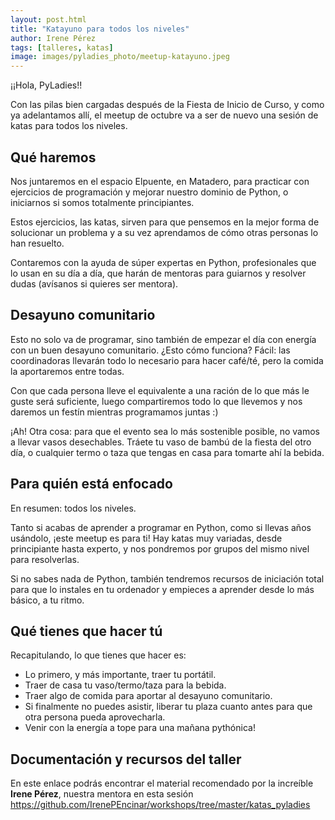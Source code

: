 ```yaml
---
layout: post.html
title: "Katayuno para todos los niveles"
author: Irene Pérez
tags: [talleres, katas]
image: images/pyladies_photo/meetup-katayuno.jpeg
---
```


¡¡Hola, PyLadies!!

Con las pilas bien cargadas después de la Fiesta de Inicio de Curso, y como ya adelantamos allí, el meetup de octubre va a ser de nuevo una sesión de katas para todos los niveles.

## Qué haremos

Nos juntaremos en el espacio Elpuente, en Matadero, para practicar con ejercicios de programación y mejorar nuestro dominio de Python, o iniciarnos si somos totalmente principiantes.

Estos ejercicios, las katas, sirven para que pensemos en la mejor forma de solucionar un problema y a su vez aprendamos de cómo otras personas lo han resuelto.

Contaremos con la ayuda de súper expertas en Python, profesionales que lo usan en su día a día, que harán de mentoras para guiarnos y resolver dudas (avísanos si quieres ser mentora).

## Desayuno comunitario

Esto no solo va de programar, sino también de empezar el día con energía con un buen desayuno comunitario. ¿Esto cómo funciona? Fácil: las coordinadoras llevarán todo lo necesario para hacer café/té, pero la comida la aportaremos entre todas.

Con que cada persona lleve el equivalente a una ración de lo que más le guste será suficiente, luego compartiremos todo lo que llevemos y nos daremos un festín mientras programamos juntas :)

¡Ah! Otra cosa: para que el evento sea lo más sostenible posible, no vamos a llevar vasos desechables. Tráete tu vaso de bambú de la fiesta del otro día, o cualquier termo o taza que tengas en casa para tomarte ahí la bebida.

## Para quién está enfocado

En resumen: todos los niveles.

Tanto si acabas de aprender a programar en Python, como si llevas años usándolo, ¡este meetup es para ti! Hay katas muy variadas, desde principiante hasta experto, y nos pondremos por grupos del mismo nivel para resolverlas.

Si no sabes nada de Python, también tendremos recursos de iniciación total para que lo instales en tu ordenador y empieces a aprender desde lo más básico, a tu ritmo.

## Qué tienes que hacer tú

Recapitulando, lo que tienes que hacer es:
- Lo primero, y más importante, traer tu portátil.
- Traer de casa tu vaso/termo/taza para la bebida.
- Traer algo de comida para aportar al desayuno comunitario.
- Si finalmente no puedes asistir, liberar tu plaza cuanto antes para que otra persona pueda aprovecharla.
- Venir con la energía a tope para una mañana pythónica!


## Documentación y recursos del taller

En este enlace podrás encontrar el material recomendado por la increíble **Irene Pérez**, nuestra mentora en esta sesión
https://github.com/IrenePEncinar/workshops/tree/master/katas_pyladies

